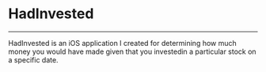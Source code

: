 # HadInvested
____
HadInvested is an iOS application I created for determining how much money you would have made given that you investedin a particular stock on a specific date.
